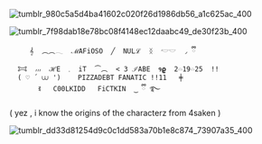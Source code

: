 ![tumblr_980c5a5d4ba41602c020f26d1986db56_a1c625ac_400](https://github.com/user-attachments/assets/531b385f-f419-43e7-8128-22da223055d5)

![tumblr_7f98dab18e78bc08f4148ec12daabc49_de30f23b_400](https://github.com/user-attachments/assets/2fb87b08-2a6f-49f4-8df7-ccf005aa5b78)


         𝄞  ︵︵𓂃  ℳAFiOSO  ╱  NULℒ  ᛝ  𓎢𓎟  ◞ ྀི
      𐂯  ៸៸៸  ℋE  𓈒  iT  ⏜︵  < 3 ℐABE  𐒘𝛠  2𓏏19𓏏25  !!
      ( ♡ ´ ⩊ ') ⠀  PIZZADEBT FANATIC !!11   ╪
           ꉂ   C00LKIDD   FiCTKIN  ‿ ྀི ࿐
  (  yez  ,  i know the origins of the characterz from 4saken )
  
![tumblr_dd33d81254d9c0c1dd583a70b1e8c874_73907a35_400](https://github.com/user-attachments/assets/62d40f61-dfb7-4d62-9018-c2a4231ee18f)

    
